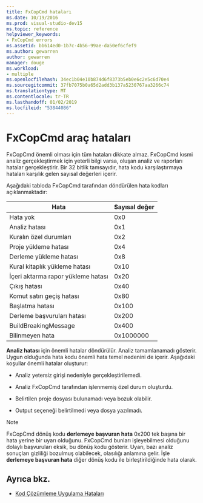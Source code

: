 ```yaml
---
title: FxCopCmd hataları
ms.date: 10/19/2016
ms.prod: visual-studio-dev15
ms.topic: reference
helpviewer_keywords:
- FxCopCmd errors
ms.assetid: bb614ed0-1b7c-4b56-99ae-da50ef6cfef9
ms.author: gewarren
author: gewarren
manager: douge
ms.workload:
- multiple
ms.openlocfilehash: 34ec1b04e10b874d6f8373b5eb0e6c2e5c6d70e4
ms.sourcegitcommit: 37fb7075b0a65d2add3b137a5230767aa3266c74
ms.translationtype: MT
ms.contentlocale: tr-TR
ms.lasthandoff: 01/02/2019
ms.locfileid: "53844086"
---
```

# <a name="fxcopcmd-tool-errors"></a>FxCopCmd araç hataları

FxCopCmd önemli olması için tüm hataları dikkate almaz. FxCopCmd kısmi analiz gerçekleştirmek için yeterli bilgi varsa, oluşan analiz ve raporları hatalar gerçekleştirir. Bir 32 bitlik tamsayıdır, hata kodu karşılaştırmaya hataları karşılık gelen sayısal değerleri içerir.

Aşağıdaki tabloda FxCopCmd tarafından döndürülen hata kodları açıklanmaktadır:

|Hata|Sayısal değer|
|-----------|-------------------|
|Hata yok|0x0|
|Analiz hatası|0x1|
|Kuralın özel durumları|0x2|
|Proje yükleme hatası|0x4|
|Derleme yükleme hatası|0x8|
|Kural kitaplık yükleme hatası|0x10|
|İçeri aktarma rapor yükleme hatası|0x20|
|Çıkış hatası|0x40|
|Komut satırı geçiş hatası|0x80|
|Başlatma hatası|0x100|
|Derleme başvuruları hatası|0x200|
|BuildBreakingMessage|0x400|
|Bilinmeyen hata|0x1000000|

**Analiz hatası** için önemli hatalar döndürülür. Analiz tamamlanamadı gösterir. Uygun olduğunda hata kodu önemli hata temel nedenini de içerir. Aşağıdaki koşullar önemli hatalar oluşturur:

- Analiz yetersiz girişi nedeniyle gerçekleştirilemedi.

- Analiz FxCopCmd tarafından işlenmemiş özel durum oluşturdu.

- Belirtilen proje dosyası bulunamadı veya bozuk olabilir.

- Output seçeneği belirtilmedi veya dosya yazılmadı.

> [!NOTE]
> FxCopCmd dönüş kodu **derlemeye başvuran hata** 0x200 tek başına bir hata yerine bir uyarı olduğunu. FxCopCmd bunları işleyebilmesi olduğunu dolaylı başvuruları eksik, bu dönüş kodu gösterir. Uyarı, bazı analiz sonuçları gizliliği bozulmuş olabilecek, olasılığı anlamına gelir. İşle **derlemeye başvuran hata** diğer dönüş kodu ile birleştirildiğinde hata olarak.

## <a name="see-also"></a>Ayrıca bkz.

- [Kod Çözümleme Uygulama Hataları](../code-quality/code-analysis-application-errors.md)